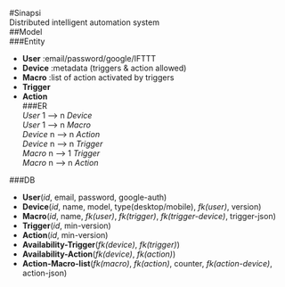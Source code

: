 #Sinapsi  
Distributed intelligent automation system  
##Model  
###Entity  
- **User** :email/password/google/IFTTT  
- **Device** :metadata (triggers & action allowed)  
- **Macro** :list of action activated by triggers  
- **Trigger**  
- **Action**  
###ER  
_User_   1 -—> n _Device_  
_User_   1 —-> n _Macro_  
_Device_ n —-> n _Action_  
_Device_ n —-> n _Trigger_  
_Macro_  n —-> 1 _Trigger_  
_Macro_  n —-> n _Action_  
   
###DB  
- **User**(_id_, email, password, google-auth)
- **Device**(_id_, name, model, type(desktop/mobile), _fk(user)_, version)
- **Macro**(_id_, name, _fk(user)_, _fk(trigger)_, _fk(trigger-device)_, trigger-json) 
- **Trigger**(_id_, min-version)
- **Action**(_id_, min-version)
- **Availability-Trigger**(_fk(device)_, _fk(trigger)_)
- **Availability-Action**(_fk(device)_, _fk(action)_) 
- **Action-Macro-list**(_fk(macro)_, _fk(action)_, counter, _fk(action-device)_, action-json)
 
